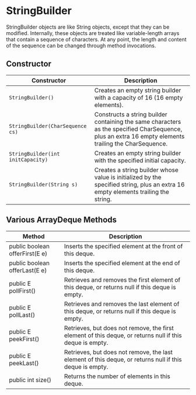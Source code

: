 # StringBuilder
StringBuilder objects are like String objects, except that they can be modified. Internally, these objects are treated like variable-length arrays that contain a sequence of characters. At any point, the length and content of the sequence can be changed through method invocations.

## Constructor

|     Constructor |         Description                    |
|----------------------------|------------------------------------|
|     `StringBuilder()`	       |   Creates an empty string builder with a capacity of 16 (16 empty elements).     |
|  `StringBuilder(CharSequence cs)` |     Constructs a string builder containing the same characters as the specified CharSequence, plus an extra 16 empty elements trailing the CharSequence. |
|  `StringBuilder(int initCapacity)`	 |     Creates an empty string builder with the specified initial capacity. |
|  `StringBuilder(String s)`	|  Creates a string builder whose value is initialized by the specified string, plus an extra 16 empty elements trailing the string. |

## Various ArrayDeque Methods

<table>
<thead>
  <tr>
    <th>Method</th>
    <th>Description</th>
  </tr>
</thead>
<tbody>
  <tr>
    <td>public boolean offerFirst(E e)</td>
    <td>Inserts the specified element at the front of this deque.</td>
  </tr>
  <tr>
    <td>public boolean offerLast(E e)</td>
    <td>Inserts the specified element at the end of this deque.</td>
  </tr>
  <tr>
    <td>public E pollFirst()</td>
    <td>Retrieves and removes the first element of this deque, or returns null if this deque is empty.</td>
  </tr>
  <tr>
    <td>public E pollLast()</td>
    <td>Retrieves and removes the last element of this deque, or returns null if this deque is empty.</td>
  </tr>
  <tr>
    <td>public E peekFirst()</td>
    <td>Retrieves, but does not remove, the first element of this deque, or returns null if this deque is empty.</td>
  </tr>
  <tr>
    <td>public E peekLast()</td>
    <td>Retrieves, but does not remove, the last element of this deque, or returns null if this deque is empty.</td>
  </tr>
  <tr>
    <td>public int size()</td>
    <td>Returns the number of elements in this deque.</td>
  </tr>
</tbody>
</table>